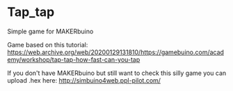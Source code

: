 # Tap_tap

Simple game for MAKERbuino

Game based on this tutorial: https://web.archive.org/web/20200129131810/https://gamebuino.com/academy/workshop/tap-tap-how-fast-can-you-tap

If you don't have MAKERbuino but still want to check this silly game you can upload .hex here: http://simbuino4web.ppl-pilot.com/
